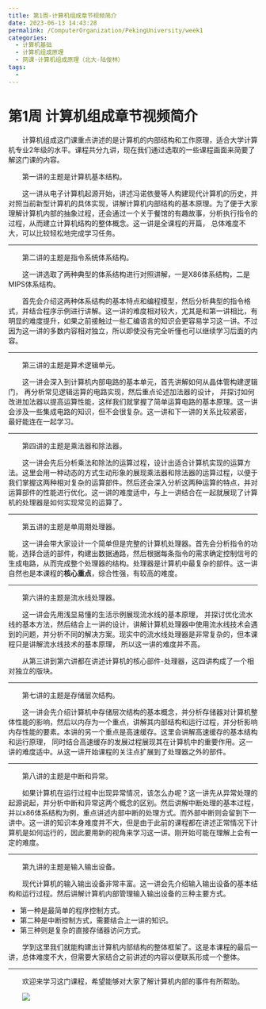 ```yaml
---
title: 第1周-计算机组成章节视频简介
date: 2023-06-13 14:43:28
permalink: /ComputerOrganization/PekingUniversity/week1
categories:
  - 计算机基础
  - 计算机组成原理
  - 网课-计算机组成原理（北大-陆俊林）
tags:
  - 
---
```

# 第1周 计算机组成章节视频简介

　　计算机组成这门课重点讲述的是计算机的内部结构和工作原理，适合大学计算机专业2年级的水平。课程共分九讲，现在我们通过选取的一些课程画面来简要了解这门课的内容。

<!-- more -->

　　第一讲的主题是计算机基本结构。

　　这一讲从电子计算机起源开始，讲述冯诺依曼等人构建现代计算机的历史，并对照当前新型计算机的具体实现，讲解计算机内部结构的基本原理。为了便于大家理解计算机内部的抽象过程，还会通过一个关于餐馆的有趣故事，分析执行指令的过程，从而建立计算机结构的整体概念。这一讲是全课程的开篇， 总体难度不大，可以比较轻松地完成学习任务。

---

　　第二讲的主题是指令系统体系结构。

　　这一讲选取了两种典型的体系结构进行对照讲解，一是X86体系结构，二是MIPS体系结构。

　　首先会介绍这两种体系结构的基本特点和编程模型，然后分析典型的指令格式，并结合程序示例进行讲解。这一讲的难度相对较大，尤其是和第一讲相比，有明显的难度提升，如果之前接触过一些汇编语言的知识会更容易学习这一讲。不过因为这一讲的多数内容相对独立，所以即使没有完全听懂也可以继续学习后面的内容。

---

　　第三讲的主题是算术逻辑单元。

　　这一讲会深入到计算机内部电路的基本单元，首先讲解如何从晶体管构建逻辑门， 再分析常见逻辑运算的电路实现，然后重点论述加法器的设计， 并探讨如何改进加法器以提高运算性能，这样我们就掌握了简单运算电路的基本原理。这一讲会涉及一些集成电路的知识，但不会很复杂。这一讲和下一讲的关系比较紧密， 最好能连在一起学习。

---

　　第四讲的主题是乘法器和除法器。

　　这一讲会先后分析乘法和除法的运算过程，设计出适合计算机实现的运算方法。这里会用一种动态的方式生动形象的展现乘法器和除法器的运算过程，以便于我们掌握这两种相对复杂的运算部件。然后还会深入分析这两种运算的特点，并对运算部件的性能进行优化。这一讲的难度适中，与上一讲结合在一起就展现了计算机的处理器是如何实现常见的运算了。

---

　　第五讲的主题是单周期处理器。

　　这一讲会带大家设计一个简单但是完整的计算机处理器。首先会分析指令的功能，选择合适的部件，构建出数据通路，然后根据每条指令的需求确定控制信号的生成电路，从而完成整个处理器的结构。处理器是计算机中最复杂的部件。这一讲自然也是本课程的**核心重点**，综合性强，有较高的难度。

---

　　第六讲的主题是流水线处理器。

　　这一讲会先用浅显易懂的生活示例展现流水线的基本原理， 并探讨优化流水线的基本方法，然后结合上一讲的设计，讲解计算机处理器中使用流水线技术会遇到的问题，并分析不同的解决方案。现实中的流水线处理器是非常复杂的，但本课程只是讲解流水线技术的基本原理， 所以这一讲的难度并不高。

　　从第三讲到第六讲都在讲述计算机的核心部件-处理器，这四讲构成了一个相对独立的版块。

---

　　第七讲的主题是存储层次结构。

　　这一讲会先介绍计算机中存储层次结构的基本概念，并分析存储器对计算机整体性能的影响，然后以内存为一个重点，讲解其内部结构和运行过程，并分析影响内存性能的要素。本讲的另一个重点是高速缓存。这里会讲解高速缓存的基本结构和运行原理， 同时结合高速缓存的发展过程展现其在计算机中的重要作用。这一讲的难度适中。从这一讲开始课程的关注点扩展到了处理器之外的部件。

---

　　第八讲的主题是中断和异常。

　　如果计算机在运行过程中出现异常情况，该怎么办呢？这一讲先从异常处理的起源说起，并分析中断和异常这两个概念的区别。然后讲解中断处理的基本过程， 并以x86体系结构为例，重点讲述内部中断的处理方式。而外部中断则会留到下一讲中。这一讲的知识本身难度并不大，但是由于此前的课程都在讲述正常情况下计算机是如何运行的，因此要用新的视角来学习这一讲。刚开始可能在理解上会有一定的难度。

---

　　第九讲的主题是输入输出设备。

　　现代计算机的输入输出设备非常丰富。这一讲会先介绍输入输出设备的基本结构和运行过程。然后讲解计算机内部管理输入输出设备的三种主要方式。

* 第一种是最简单的程序控制方式。
* 第二种是中断控制方式，需要结合上一讲的知识。
* 第三种则是复杂的直接存储器访问方式。

　　学到这里我们就能构建出计算机内部结构的整体框架了。这是本课程的最后一讲，总体难度不大，但需要大家结合之前讲述的内容以便联系形成一个整体。

---

　　欢迎来学习这门课程，希望能够对大家了解计算机内部的事件有所帮助。

　　![](https://image.peterjxl.com/blog/image-20220827105719-sq2s7m1.png)

　　‍

　　‍

　　‍
